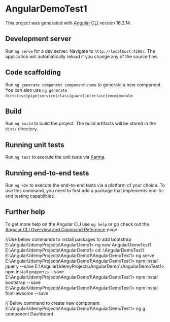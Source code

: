 # AngularDemoTest1

This project was generated with [Angular CLI](https://github.com/angular/angular-cli) version 16.2.14.

## Development server

Run `ng serve` for a dev server. Navigate to `http://localhost:4200/`. The application will automatically reload if you change any of the source files.

## Code scaffolding

Run `ng generate component component-name` to generate a new component. You can also use `ng generate directive|pipe|service|class|guard|interface|enum|module`.

## Build

Run `ng build` to build the project. The build artifacts will be stored in the `dist/` directory.

## Running unit tests

Run `ng test` to execute the unit tests via [Karma](https://karma-runner.github.io).

## Running end-to-end tests

Run `ng e2e` to execute the end-to-end tests via a platform of your choice. To use this command, you need to first add a package that implements end-to-end testing capabilities.

## Further help

To get more help on the Angular CLI use `ng help` or go check out the [Angular CLI Overview and Command Reference](https://angular.io/cli) page.


//Use below commands to install packages to add bootstrap
E:\AngularUdemyProjects\AngularDemo1> ng new AngularDemoTest1
E:\AngularUdemyProjects\AngularDemo1> cd .\AngularDemoTest1\
E:\AngularUdemyProjects\AngularDemo1\AngularDemoTest1> ng serve
E:\AngularUdemyProjects\AngularDemo1\AngularDemoTest1> npm install jquery --save
E:\AngularUdemyProjects\AngularDemo1\AngularDemoTest1> npm install popper.js --save
E:\AngularUdemyProjects\AngularDemo1\AngularDemoTest1> npm install bootstrap --save
E:\AngularUdemyProjects\AngularDemo1\AngularDemoTest1> npm install font-awsome --save

// Below command to create new component
E:\AngularUdemyProjects\AngularDemo1\AngularDemoTest1> ng g component Dashboard